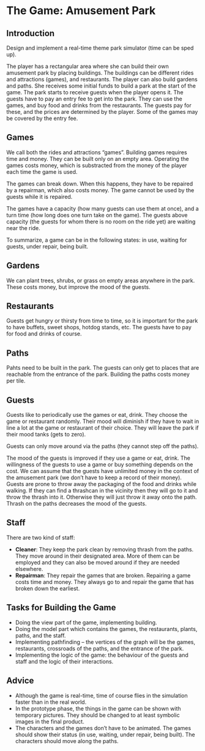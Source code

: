 # The Game: Amusement Park

## Introduction

Design and implement a real-time theme park simulator (time can be sped up).

The player has a rectangular area where she can build their own amusement park by placing buildings. The buildings can be different rides and attractions (games), and restaurants. The player can also build gardens and paths. She receives some initial funds to build a park at the start of the game. The park starts to receive guests when the player opens it. The guests have to pay an entry fee to get into the park. They can use the games, and buy food and drinks from the restaurants. The guests pay for these, and the prices are determined by the player. Some of the games may be covered by the entry fee.

## Games

We call both the rides and attractions “games”. Building games requires time and money. They can be built only on an empty area. Operating the games costs money, which is substracted from the money of the player each time the game is used.

The games can break down. When this happens, they have to be repaired by a repairman, which also costs money. The game cannot be used by the guests while it is repaired.

The games have a capacity (how many guests can use them at once), and a turn time (how long does one turn take on the game). The guests above capacity (the guests for whom there is no room on the ride yet) are waiting near the ride.

To summarize, a game can be in the following states: in use, waiting for guests, under repair, being built.

## Gardens

We can plant trees, shrubs, or grass on empty areas anywhere in the park. These costs money, but improve the mood of the guests.

## Restaurants

Guests get hungry or thirsty from time to time, so it is important for the park to have buffets, sweet shops, hotdog stands, etc. The guests have to pay for food and drinks of course.

## Paths

Pahts need to be built in the park. The guests can only get to places that are reachable from the entrance of the park. Building the paths costs money per tile.

## Guests

Guests like to periodically use the games or eat, drink. They choose the game or restaurant randomly. Their mood will diminish if they have to wait in line a lot at the game or restaurant of their choice. They will leave the park if their mood tanks (gets to zero).

Guests can only move around via the paths (they cannot step off the paths).

The mood of the guests is improved if they use a game or eat, drink. The willingness of the guests to use a game or buy something depends on the cost. We can assume that the guests have unlimited money in the context of the amusement park (we don’t have to keep a record of their money). Guests are prone to throw away the packaging of the food and drinks while walking. If they can find a thrashcan in the vicinity then they will go to it and throw the thrash into it. Otherwise they will just throw it away onto the path. Thrash on the paths decreases the mood of the guests.

## Staff

There are two kind of staff:

- **Cleaner**: They keep the park clean by removing thrash from the paths. They move around in their designated area. More of them can be employed and they can also be moved around if they are needed elsewhere.
- **Repairman**: They repair the games that are broken. Repairing a game costs time and money. They always go to and repair the game that has broken down the earliest.

## Tasks for Building the Game

- Doing the view part of the game, implementing building.
- Doing the model part which contains the games, the restaurants, plants, paths, and the staff.
- Implementing pathfinding – the vertices of the graph will be the games, restaurants, crossroads of the paths, and the entrance of the park.
- Implementing the logic of the game: the behaviour of the guests and staff and the logic of their interactions.

## Advice

- Although the game is real-time, time of course flies in the simulation faster than in the real world.
- In the prototype phase, the things in the game can be shown with temporary pictures. They should be changed to at least symbolic images in the final product.
- The characters and the games don’t have to be animated. The games should show their status (in use, waiting, under repair, being built). The characters should move along the paths.